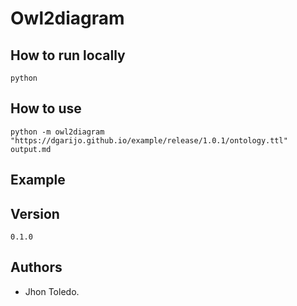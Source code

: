 # Owl2diagram

## How to run locally
```
python 
```

## How to use

   `python -m owl2diagram "https://dgarijo.github.io/example/release/1.0.1/ontology.ttl" output.md`


## Example

## Version

```
0.1.0
```

## Authors

- Jhon Toledo.
